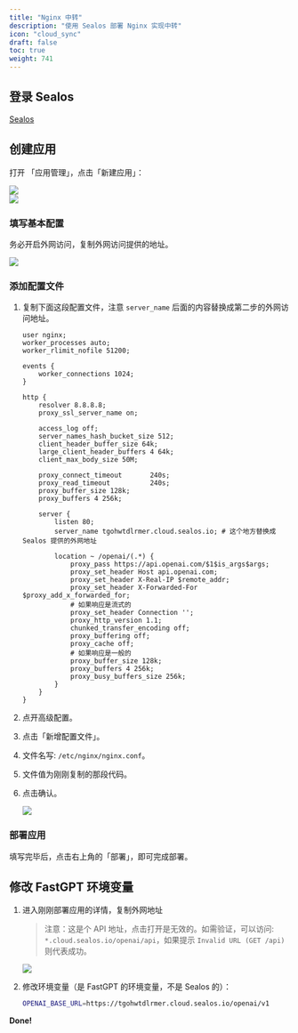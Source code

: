 ```yaml
---
title: "Nginx 中转"
description: "使用 Sealos 部署 Nginx 实现中转"
icon: "cloud_sync"
draft: false
toc: true
weight: 741
---
```


## 登录 Sealos

[Sealos](https://cloud.sealos.io/)

## 创建应用

打开 「应用管理」，点击「新建应用」：

![](/imgs/sealos3.png)  
![](/imgs/sealos4.png)

### 填写基本配置

务必开启外网访问，复制外网访问提供的地址。

![](/imgs/sealos5.png)

### 添加配置文件

1. 复制下面这段配置文件，注意 `server_name` 后面的内容替换成第二步的外网访问地址。

   ```nginx
   user nginx;
   worker_processes auto;
   worker_rlimit_nofile 51200;
   
   events {
       worker_connections 1024;
   }
   
   http {
       resolver 8.8.8.8;
       proxy_ssl_server_name on;
   
       access_log off;
       server_names_hash_bucket_size 512;
       client_header_buffer_size 64k;
       large_client_header_buffers 4 64k;
       client_max_body_size 50M;
   
       proxy_connect_timeout       240s;
       proxy_read_timeout          240s;
       proxy_buffer_size 128k;
       proxy_buffers 4 256k;
   
       server {
           listen 80;
           server_name tgohwtdlrmer.cloud.sealos.io; # 这个地方替换成 Sealos 提供的外网地址
   
           location ~ /openai/(.*) {
               proxy_pass https://api.openai.com/$1$is_args$args;
               proxy_set_header Host api.openai.com;
               proxy_set_header X-Real-IP $remote_addr;
               proxy_set_header X-Forwarded-For $proxy_add_x_forwarded_for;
               # 如果响应是流式的
               proxy_set_header Connection '';
               proxy_http_version 1.1;
               chunked_transfer_encoding off;
               proxy_buffering off;
               proxy_cache off;
               # 如果响应是一般的
               proxy_buffer_size 128k;
               proxy_buffers 4 256k;
               proxy_busy_buffers_size 256k;
           }
       }
   }
   ```

2. 点开高级配置。
3. 点击「新增配置文件」。
4. 文件名写: `/etc/nginx/nginx.conf`。
5. 文件值为刚刚复制的那段代码。
6. 点击确认。

   ![](/imgs/sealos6.png)

### 部署应用

填写完毕后，点击右上角的「部署」，即可完成部署。

## 修改 FastGPT 环境变量

1. 进入刚刚部署应用的详情，复制外网地址

   > 注意：这是个 API 地址，点击打开是无效的。如需验证，可以访问: `*.cloud.sealos.io/openai/api`，如果提示 `Invalid URL (GET /api)` 则代表成功。
   
   ![](/imgs/sealos7.png)

2. 修改环境变量（是 FastGPT 的环境变量，不是 Sealos 的）：

   ```bash
   OPENAI_BASE_URL=https://tgohwtdlrmer.cloud.sealos.io/openai/v1
   ```
   
**Done!**